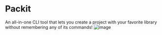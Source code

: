 # Packit 
An all-in-one CLI tool that lets you create a project with your favorite library without remembering any of its commands!
![image](https://github.com/beelal-k/packit/assets/89251367/27387904-e553-4e43-9964-9195f67311e5)
